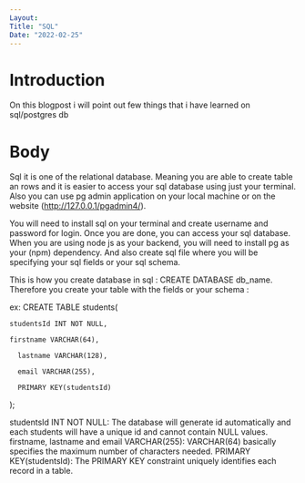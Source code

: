 ```yaml
---
Layout:
Title: "SQL"
Date: "2022-02-25"
---
```


# Introduction

On this blogpost i will point out few things that i have learned on sql/postgres db

# Body

Sql it is one of the relational database. Meaning you are able to create table an rows and it is easier to access your sql database using just your terminal. Also you can use pg admin application on your local machine or on the website (http://127.0.0.1/pgadmin4/). 

You will need to install sql on your terminal and create username and password for login. Once you are done, you can access your sql database. When you are using node js as your backend, you will need to install pg as your (npm) dependency. And also create sql file where you will be specifying your sql fields or your sql schema. 

This is how you create database in sql : CREATE DATABASE db_name. Therefore you create your table with the fields or your schema :

ex:
CREATE TABLE students(

  	studentsId INT NOT NULL,

  	firstname VARCHAR(64), 
  	
      lastname VARCHAR(128),
  	
      email VARCHAR(255),
  	
      PRIMARY KEY(studentsId)
);

studentsId INT NOT NULL: The database will generate id automatically and each students will have a unique id and cannot contain NULL values.
firstname, lastname and email VARCHAR(255): VARCHAR(64) basically specifies the maximum number of characters needed.
PRIMARY KEY(studentsId): The PRIMARY KEY constraint uniquely identifies each record in a table.

